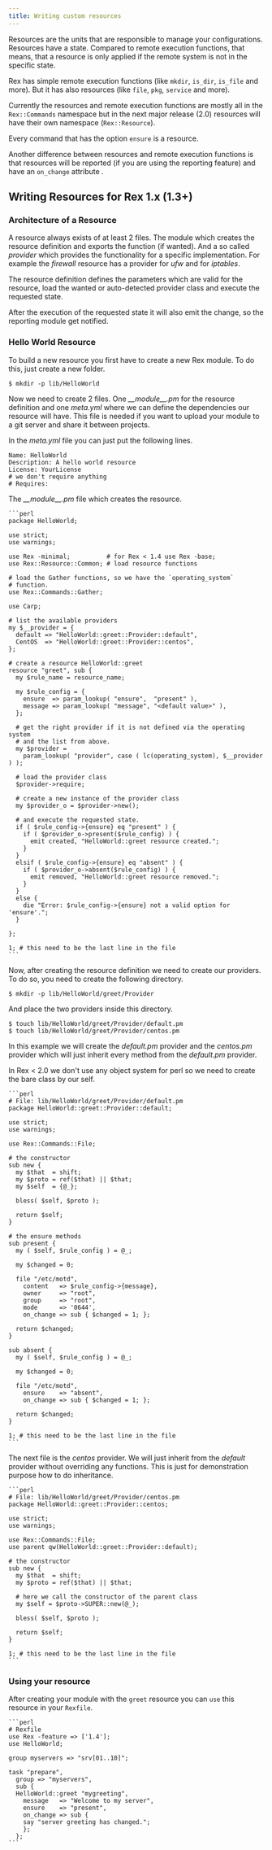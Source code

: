 ```yaml
---
title: Writing custom resources
---
```


Resources are the units that are responsible to manage your configurations. 
Resources have a state. Compared to remote execution functions, that means, 
that a resource is only applied if the remote system is not in the specific
state.

Rex has simple remote execution functions (like `mkdir`, `is_dir`, `is_file`
and more). But it has also resources (like `file`, `pkg`, `service` and more).

Currently the resources and remote execution functions are mostly all in the
`Rex::Commands` namespace but in the next major release (2.0) resources will
have their own namespace (`Rex::Resource`).

Every command that has the option `ensure` is a resource.

Another difference between resources and remote execution functions is that
resources will be reported (if you are using the reporting feature) and have an
`on_change` attribute .


## Writing Resources for Rex 1.x (1.3+)

### Architecture of a Resource

A resource always exists of at least 2 files. The module which creates the
resource definition and exports the function (if wanted).
And a so called *provider* which provides the functionality for a specific
implementation. For example the *firewall* resource has a provider for *ufw* 
and for *iptables*.

The resource definition defines the parameters which are valid for the resource,
load the wanted or auto-detected provider class and execute the requested 
state.

After the execution of the requested state it will also emit the change, so the
reporting module get notified.

### Hello World Resource

To build a new resource you first have to create a new Rex module. To do this,
just create a new folder.

    $ mkdir -p lib/HelloWorld

Now we need to create 2 files. One *\_\_module\_\_.pm* for the resource definition
and one *meta.yml* where we can define the dependencies our resource will have.
This file is needed if you want to upload your module to a git server and share
it between projects.

In the *meta.yml* file you can just put the following lines.

    Name: HelloWorld
    Description: A hello world resource
    License: YourLicense
    # we don't require anything
    # Requires:

The *\_\_module\_\_.pm* file which creates the resource.

    ```perl
    package HelloWorld;
    
    use strict;
    use warnings;
    
    use Rex -minimal;          # for Rex < 1.4 use Rex -base;
    use Rex::Resource::Common; # load resource functions
    
    # load the Gather functions, so we have the `operating_system`
    # function.
    use Rex::Commands::Gather;
    
    use Carp;
    
    # list the available providers
    my $__provider = {
      default => "HelloWorld::greet::Provider::default",
      CentOS  => "HelloWorld::greet::Provider::centos",
    };
    
    # create a resource HelloWorld::greet
    resource "greet", sub {
      my $rule_name = resource_name;
    
      my $rule_config = {
        ensure  => param_lookup( "ensure",  "present" ),
        message => param_lookup( "message", "<default value>" ),
      };
    
      # get the right provider if it is not defined via the operating system
      # and the list from above.
      my $provider =
        param_lookup( "provider", case ( lc(operating_system), $__provider ) );
    
      # load the provider class
      $provider->require;
    
      # create a new instance of the provider class
      my $provider_o = $provider->new();
    
      # and execute the requested state.
      if ( $rule_config->{ensure} eq "present" ) {
        if ( $provider_o->present($rule_config) ) {
          emit created, "HelloWorld::greet resource created.";
        }
      }
      elsif ( $rule_config->{ensure} eq "absent" ) {
        if ( $provider_o->absent($rule_config) ) {
          emit removed, "HelloWorld::greet resource removed.";
        }
      }
      else {
        die "Error: $rule_config->{ensure} not a valid option for 'ensure'.";
      }
    
    };
    
    1; # this need to be the last line in the file
    ```

Now, after creating the resource definition we need to create our providers.
To do so, you need to create the following directory.

    $ mkdir -p lib/HelloWorld/greet/Provider

And place the two providers inside this directory.

    $ touch lib/HelloWorld/greet/Provider/default.pm
    $ touch lib/HelloWorld/greet/Provider/centos.pm

In this example we will create the *default.pm* provider and the *centos.pm*
provider which will just inherit every method from the *default.pm* provider.

In Rex < 2.0 we don't use any object system for perl so we need to create the
bare class by our self.

    ```perl
    # File: lib/HelloWorld/greet/Provider/default.pm
    package HelloWorld::greet::Provider::default;
    
    use strict;
    use warnings;
    
    use Rex::Commands::File;
    
    # the constructor
    sub new {
      my $that  = shift;
      my $proto = ref($that) || $that;
      my $self  = {@_};
    
      bless( $self, $proto );
    
      return $self;
    }
    
    # the ensure methods
    sub present {
      my ( $self, $rule_config ) = @_;
    
      my $changed = 0;
    
      file "/etc/motd",
        content   => $rule_config->{message},
        owner     => "root",
        group     => "root",
        mode      => '0644',
        on_change => sub { $changed = 1; };
    
      return $changed;
    }
    
    sub absent {
      my ( $self, $rule_config ) = @_;
    
      my $changed = 0;
    
      file "/etc/motd",
        ensure    => "absent",
        on_change => sub { $changed = 1; };
    
      return $changed;
    }
    
    1; # this need to be the last line in the file
    ```

The next file is the *centos* provider. We will just inherit from the *default*
provider without overriding any functions. This is just for demonstration 
purpose how to do inheritance.

    ```perl
    # File: lib/HelloWorld/greet/Provider/centos.pm
    package HelloWorld::greet::Provider::centos;
    
    use strict;
    use warnings;
    
    use Rex::Commands::File;
    use parent qw(HelloWorld::greet::Provider::default);
    
    # the constructor
    sub new {
      my $that  = shift;
      my $proto = ref($that) || $that;
    
      # here we call the constructor of the parent class
      my $self = $proto->SUPER::new(@_);
    
      bless( $self, $proto );
    
      return $self;
    }
    
    1; # this need to be the last line in the file
    ```


### Using your resource

After creating your module with the `greet` resource you can `use` this 
resource in your `Rexfile`.

    ```perl
    # Rexfile
    use Rex -feature => ['1.4'];
    use HelloWorld;
    
    group myservers => "srv[01..10]";
    
    task "prepare",
      group => "myservers",
      sub {
      HelloWorld::greet "mygreeting",
        message   => "Welcome to my server",
        ensure    => "present",
        on_change => sub {
        say "server greeting has changed.";
        };
      };
    ```

